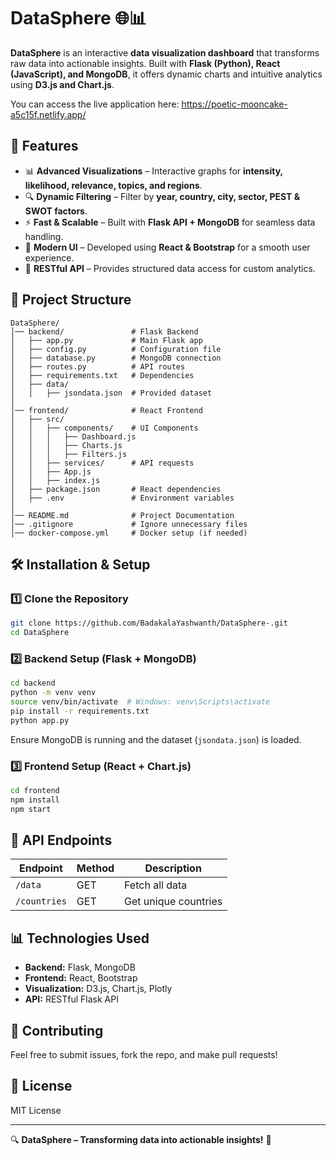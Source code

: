 # DataSphere 🌐📊

**DataSphere** is an interactive **data visualization dashboard** that transforms raw data into actionable insights. Built with **Flask (Python), React (JavaScript), and MongoDB**, it offers dynamic charts and intuitive analytics using **D3.js and Chart.js**.


You can access the live application here: https://poetic-mooncake-a5c15f.netlify.app/
## 🚀 Features
- 📊 **Advanced Visualizations** – Interactive graphs for **intensity, likelihood, relevance, topics, and regions**.
- 🔍 **Dynamic Filtering** – Filter by **year, country, city, sector, PEST & SWOT factors**.
- ⚡ **Fast & Scalable** – Built with **Flask API + MongoDB** for seamless data handling.
- 🎨 **Modern UI** – Developed using **React & Bootstrap** for a smooth user experience.
- 🔗 **RESTful API** – Provides structured data access for custom analytics.

## 📁 Project Structure
```
DataSphere/
│── backend/               # Flask Backend
│   ├── app.py             # Main Flask app
│   ├── config.py          # Configuration file
│   ├── database.py        # MongoDB connection
│   ├── routes.py          # API routes
│   ├── requirements.txt   # Dependencies
│   ├── data/
│   │   ├── jsondata.json  # Provided dataset
│
│── frontend/              # React Frontend
│   ├── src/
│   │   ├── components/    # UI Components
│   │   │   ├── Dashboard.js
│   │   │   ├── Charts.js
│   │   │   ├── Filters.js
│   │   ├── services/      # API requests
│   │   ├── App.js
│   │   ├── index.js
│   ├── package.json       # React dependencies
│   ├── .env               # Environment variables
│
│── README.md              # Project Documentation
│── .gitignore             # Ignore unnecessary files
│── docker-compose.yml     # Docker setup (if needed)
```

## 🛠️ Installation & Setup
### 1️⃣ Clone the Repository
```bash
git clone https://github.com/BadakalaYashwanth/DataSphere-.git
cd DataSphere
```

### 2️⃣ Backend Setup (Flask + MongoDB)
```bash
cd backend
python -m venv venv
source venv/bin/activate  # Windows: venv\Scripts\activate
pip install -r requirements.txt
python app.py
```
Ensure MongoDB is running and the dataset (`jsondata.json`) is loaded.

### 3️⃣ Frontend Setup (React + Chart.js)
```bash
cd frontend
npm install
npm start
```

## 🔗 API Endpoints
| Endpoint          | Method | Description |
|------------------|--------|-------------|
| `/data`         | GET    | Fetch all data |
| `/countries`    | GET    | Get unique countries |

## 📊 Technologies Used
- **Backend:** Flask, MongoDB
- **Frontend:** React, Bootstrap
- **Visualization:** D3.js, Chart.js, Plotly
- **API:** RESTful Flask API

## 📌 Contributing
Feel free to submit issues, fork the repo, and make pull requests!

## 📜 License
MIT License

---
🔍 **DataSphere – Transforming data into actionable insights!** 🚀
